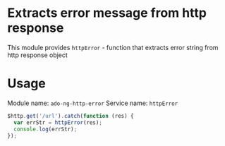 # Extracts error message from http response

This module provides `httpError` - function that extracts error string from http response object

# Usage

Module name: `ado-ng-http-error`
Service name: `httpError`

```javascript
$http.get('/url').catch(function (res) {
  var errStr = httpError(res);
  console.log(errStr);
});
```
